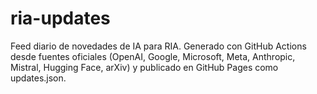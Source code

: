 # ria-updates
Feed diario de novedades de IA para RIA. Generado con GitHub Actions desde fuentes oficiales (OpenAI, Google, Microsoft, Meta, Anthropic, Mistral, Hugging Face, arXiv) y publicado en GitHub Pages como updates.json.
